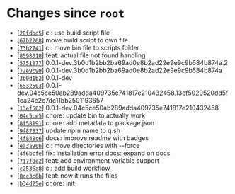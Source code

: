 <!-- since 2021-07-27T22:09:04+01:00 -->
# Changes since `root`

- \[[`28fdbd5`](https://github.com/nearlySplat/qsh/commit/28fdbd549eba4dd0a1a78dd4ae4cd1e715f46d9a)\] ci: use build script file
- \[[`67b2268`](https://github.com/nearlySplat/qsh/commit/67b2268819ce29e165f57df2f735a7927f587ead)\] move build script to own file
- \[[`73b2741`](https://github.com/nearlySplat/qsh/commit/73b2741dd517f00ac5b399f24a03a39cd6aa2ad1)\] ci: move bin file to scripts folder
- \[[`8598018`](https://github.com/nearlySplat/qsh/commit/8598018ca779b37a9a5c6eef6ca10742b60d3b86)\] feat: actual file not found handling
- \[[`5751877`](https://github.com/nearlySplat/qsh/commit/5751877d4e0bc718d9baf43ceaa586356b4e05ae)\] 0.0.1-dev.3b0d1b2bb2ba69ad0e8b2ad22e9e9c9b584b874a.2
- \[[`72e9c90`](https://github.com/nearlySplat/qsh/commit/72e9c9080fc06ea2b5da9edd69df0705b0bb0fde)\] 0.0.1-dev.3b0d1b2bb2ba69ad0e8b2ad22e9e9c9b584b874a
- \[[`3b0d1b2`](https://github.com/nearlySplat/qsh/commit/3b0d1b2bb2ba69ad0e8b2ad22e9e9c9b584b874a)\] 0.0.1-dev
- \[[`6532503`](https://github.com/nearlySplat/qsh/commit/6532503fdd82505430ce19b5b2dd35b5049cbede)\] 0.0.1-dev.04c5ce50ab289adda409735e741817e210432458.13ef5029520dd5f1ca24c2c7dc11bb2501193657
- \[[`13ef502`](https://github.com/nearlySplat/qsh/commit/13ef5029520dd5f1ca24c2c7dc11bb2501193657)\] 0.0.1-dev.04c5ce50ab289adda409735e741817e210432458
- \[[`04c5ce5`](https://github.com/nearlySplat/qsh/commit/04c5ce50ab289adda409735e741817e210432458)\] chore: update bin to actually work
- \[[`8f58191`](https://github.com/nearlySplat/qsh/commit/8f58191e808cbf397acff6e9f920d7f52bc70b2f)\] chore: add metadata to package.json
- \[[`9f87837`](https://github.com/nearlySplat/qsh/commit/9f87837404ad41284f4d7f17d37cbadc1c65985d)\] update npm name to q.sh
- \[[`4f848c6`](https://github.com/nearlySplat/qsh/commit/4f848c60975e9c60fd8a336f9bb44e3e8d31cfb6)\] docs: improve readme with badges
- \[[`ea3a90b`](https://github.com/nearlySplat/qsh/commit/ea3a90b0bbd4e36aa75804b595dfd5aac79bf2a1)\] ci: move directories with --force
- \[[`4f6bcfe`](https://github.com/nearlySplat/qsh/commit/4f6bcfe26a2adbb4e7f21f3c42f77b2d299ff6e9)\] fix: installation error docs: expand on docs
- \[[`717f8e2`](https://github.com/nearlySplat/qsh/commit/717f8e2409d0a541feacd09044f8791680f36afb)\] feat: add environment variable support
- \[[`c2536a8`](https://github.com/nearlySplat/qsh/commit/c2536a823ee041f97dfdf2c88c42d749a6b5e146)\] ci: add build workflow
- \[[`8cc3c6b`](https://github.com/nearlySplat/qsh/commit/8cc3c6b2e7122815fd5bc2017b9926cbd81d40cb)\] feat: now it runs the files
- \[[`b34d25e`](https://github.com/nearlySplat/qsh/commit/b34d25e9f072c94af4a1aff6d0129a2e31b07422)\] chore: init
